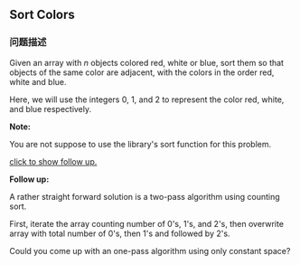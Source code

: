 ## Sort Colors  
### 问题描述

Given an array with *n* objects colored red, white or blue, sort them so that objects of the same color are adjacent, with the colors in the order red, white and blue.



Here, we will use the integers 0, 1, and 2 to represent the color red, white, and blue respectively.



**Note:**<br />
You are not suppose to use the library's sort function for this problem.


[click to show follow up.](#)

**Follow up:**<br />
A rather straight forward solution is a two-pass algorithm using counting sort.<br />
First, iterate the array counting number of 0's, 1's, and 2's, then overwrite array with total number of 0's, then 1's and followed by 2's.

Could you come up with an one-pass algorithm using only constant space?<br />

